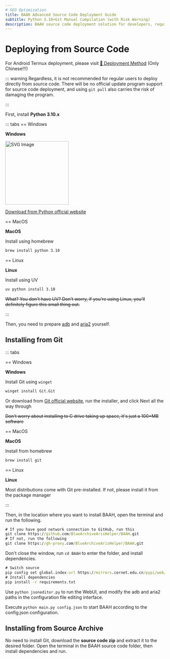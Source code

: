 ```yaml
---
# SEO Optimization
title: BAAH Advanced Source Code Deployment Guide
subtitle: Python 3.10+Git Manual Compilation (with Risk Warning)
description: BAAH source code deployment solution for developers, requires Python 3.10 and ADB environment, supports Windows/MacOS/Linux/Android, no official update support, recommended for technical users.
---
```


<LanguageWarn/>

# Deploying from Source Code

For Android Termux deployment, please visit [🔗 Deployment Method](https://bas.blockhaity.qzz.io?target=/2025/02/10/BAAH%E5%9C%A8%E9%80%86%E5%A4%A9%E7%8E%AF%E5%A2%83%E4%B8%8B%E7%9A%84%E8%BF%90%E8%A1%8C/) (Only Chinese!!!)

::: warning
Regardless, it is not recommended for regular users to deploy directly from source code. There will be no official update program support for source code deployment, and using `git pull` also carries the risk of damaging the program.

:::

First, install **Python 3.10.x**

::: tabs
== Windows

**Windows**

<a href="https://apps.microsoft.com/detail/9PJPW5LDXLZ5" title="Download from Microsoft Store"><img src="/img/website/Get-it-form-Microsoft.svg" alt="SVG Image" width="200" height="200"></a>

[Download from Python official website](https://www.python.org/ftp/python/3.10.11/python-3.10.11-amd64.exe)

== MacOS

**MacOS**

Install using homebrew

``` bash
brew install python 3.10
```

== Linux

**Linux**

Install using UV

``` bash
uv python install 3.10
```

~~What? You don't have UV? Don't worry, if you're using Linux, you'll definitely figure this small thing out.~~

:::

Then, you need to prepare [adb](https://developer.android.google.cn/tools/releases/platform-tools) and [aria2](https://github.com/aria2/aria2/releases) yourself.

## Installing from Git

::: tabs

== Windows

**Windows**

Install Git using `winget`

``` cmd
winget install Git.Git
```

Or download from [Git official website](https://git-scm.com/downloads), run the installer, and click Next all the way through

~~Don't worry about installing to C drive taking up space, it's just a 100+MB software~~

== MacOS

**MacOS**

Install from homebrew

``` bash
brew install git
```

== Linux

**Linux**

Most distributions come with Git pre-installed. If not, please install it from the package manager


:::

Then, in the location where you want to install BAAH, open the terminal and run the following.

``` cmd
# If you have good network connection to GitHub, run this
git clone https://github.com/BlueArchiveArisHelper/BAAH.git
# If not, run the following
git clone https://gh-proxy.com/BlueArchiveArisHelper/BAAH.git
```

Don't close the window, run `cd BAAH` to enter the folder, and install dependencies.

``` cmd
# Switch source
pip config set global.index-url https://mirrors.cernet.edu.cn/pypi/web/simple
# Install dependencies
pip install -r requirements.txt
```

Use `python jsoneditor.py` to run the WebUI, and modify the adb and aria2 paths in the configuration file editing interface.

Execute `python main.py config.json` to start BAAH according to the config.json configuration.

## Installing from Source Archive

No need to install Git, download the **source code zip** and extract it to the desired folder. Open the terminal in the BAAH source code folder, then install dependencies and run.
